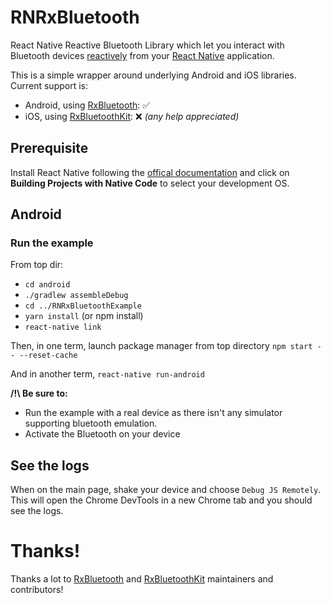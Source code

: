 # RNRxBluetooth

React Native Reactive Bluetooth Library which let you interact with Bluetooth devices [reactively](http://reactivex.io/) from your [React Native](https://facebook.github.io/react-native) application.

This is a simple wrapper around underlying Android and iOS libraries. Current support is:
+ Android, using [RxBluetooth](https://github.com/IvBaranov/RxBluetooth): :white_check_mark:
+ iOS, using [RxBluetoothKit](https://github.com/Polidea/RxBluetoothKit): :x:  *(any help appreciated)*

## Prerequisite

Install React Native following the [offical documentation](https://facebook.github.io/react-native/docs/getting-started.html) and click on **Building Projects with Native Code** to select your development OS.

## Android

### Run the example

From top dir:

+ `cd android`
+ `./gradlew assembleDebug`
+ `cd ../RNRxBluetoothExample`
+ `yarn install` (or npm install)
+ `react-native link`

Then, in one term, launch package manager from top directory `npm start -- --reset-cache`

And in another term, `react-native run-android`

**/!\ Be sure to:**
+ Run the example with a real device as there isn't any simulator supporting bluetooth emulation.
+ Activate the Bluetooth on your device

## See the logs

When on the main page, shake your device and choose `Debug JS Remotely`. This will open the Chrome DevTools in a new Chrome tab and you should see the logs.

# Thanks!

Thanks a lot to [RxBluetooth](https://github.com/IvBaranov/RxBluetooth) and [RxBluetoothKit](https://github.com/Polidea/RxBluetoothKit) maintainers and contributors!
